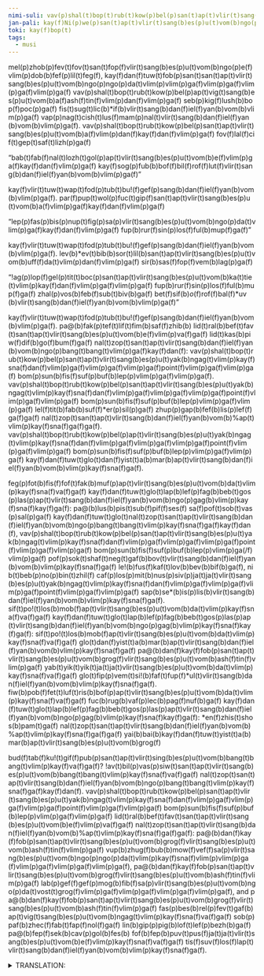 ```yaml
---
nimi-suli: vav(p)shal(t)bop(t)rub(t)kow(p)bel(p)san(t)ap(t)vlir(t)sang(b)es(p)u(t)yak(b)ngag(t)vlim(p)kay(f)sna(f)dan(f)vlim(p)ga(f)vlim(p)ga(f)vlim(p)ga(f)point(f)vlim(p)ga(f)vlim(p)ga(f) bom(p)sun(b)fis(f)suf(p)buf(b)lep(p)vlim(p)ga(f)vlim(p)ga(f)
jan-pali: kay(f)​Ni(p)​we(p)​san(t)​ap(t)​vlir(t)​sang(b)​es(p)​u(t)​vom(b)​ngo(p)​ngag(t)​vlim(p)​kay(f)​sna(f)​va(f)​ga(f)
toki: kay(f)bop(t)
tags:
  - musi
---
```

mel(p)​zhob(p)​fev(t)​fov(t)​san(t)​fop(f)​vlir(t)​sang(b)​es(p)​u(t)​vom(b)​ngo(p)​e(f)​vlim(p)dob(b)fef(p)lil(t)feg(f), kay(f)​dan(f)​tuw(t)​fob(p)​san(t)​san(t)​ap(t)​vlir(t)​sang(b)​es(p)​u(t)​vom(b)​ngo(p)​ngo(p)​da(t)​vlim(p)​vlim(p)​ga(f)​vlim(p)​ga(f)​vlim(p)​ga(f)​vlim(p)​ga(f) vav(p)​shal(t)​bop(t)​rub(t)​kow(p)​bel(p)​ap(t)​vig(t)​sang(b)​es(p)​u(t)​vom(b)​a(f)​ash(f)​tin(f)​vlim(p)​dan(f)​vlim(p)​ga(f) seb(p)kig(f)lush(b)bop(f)poc(p)ga(f) fis(t)​sug(t)​lic(b)​*if(b)​vlir(t)​sang(b)​dan(f)​iel(f)​yan(b)​vom(b)​vlim(p)​ga(f) vap(p)​nag(t)​cish(t)​lus(f)​mam(p)​nal(t)​vlir(t)​sang(b)​dan(f)​iel(f)​yan(b)​vom(b)​vlim(p)​ga(f). vav(p)​shal(t)​bop(t)​rub(t)​kow(p)​bel(p)​san(t)​ap(t)​vlir(t)​sang(b)​es(p)​u(t)​vom(b)​a(f)​vlim(p)​dan(f)​kay(f)​dan(f)​vlim(p)​ga(f) fov(f)lal(f)cif(t)gep(t)saf(t)lizh(p)ga(f) 

“bab(t)​fab(f)​nal(t)​lozh(t)​gol(p)​ap(t)​vlir(t)​sang(b)​es(p)​u(t)​vom(b)​e(f)​vlim(p)​ga(f)​kay(f)​dan(f)​vlim(p)​ga(f) kay(f)sog(p)​fub(b)​bof(f)​bil(f)​rof(f)​lut(f)​vlir(t)​sang(b)​dan(f)​iel(f)​yan(b)​vom(b)​vlim(p)​ga(f)” 

kay(f)​vlir(t)​tuw(t)​wap(t)​fod(p)​tub(t)​bu!(f)​gef(p)​sang(b)​dan(f)​iel(f)​yan(b)​vom(b)​vlim(p)​ga(f). par(f)​pup(t)​wol(p)​fuc(t)​gip(f)​san(t)​ap(t)​vlir(t)​sang(b)​es(p)​u(t)​vom(b)​a(f)​vlim(p)​ga(f)​kay(f)​dan(f)​vlim(p)​ga(f) 

“lep(p)​fas(p)​bis(p)​nup(t)​fig(p)​sa(p)​vlir(t)​sang(b)​es(p)​u(t)​vom(b)​ngo(p)​da(t)​vlim(p)​ga(f)​kay(f)​dan(f)​vlim(p)​ga(f) fup(b)rur(f)sin(p)los(f)ful(b)mup(f)ga(f)” 

kay(f)​vlir(t)​tuw(t)​wap(t)​fod(p)​tub(t)​bu!(f)​gef(p)​sang(b)​dan(f)​iel(f)​yan(b)​vom(b)​vlim(p)​ga(f). lev(b)​*ev(t)​bib(b)​sor(t)​lil(b)​san(t)​ap(t)​vlir(t)​sang(b)​es(p)​u(t)​vom(b)​uff(f)​da(t)​vlim(p)​dan(f)​vlim(p)​ga(f) sir(b)sas(f)fop(f)vem(b)lag(p)ga(f) 

“!ag(p)​lop(f)​gel(p)​tit(t)​boc(p)​san(t)​ap(t)​vlir(t)​sang(b)​es(p)​u(t)​vom(b)​ka(t)​tie(t)​vlim(p)​kay(f)​dan(f)​vlim(p)​ga(f)​vlim(p)​ga(f) fup(b)rur(f)sin(p)los(f)ful(b)mup(f)ga(f) zhal(p)vos(b)feb(f)sub(t)biv(b)ga(f) bet(f)​sif(b)​*o*(f)​rof(f)​bal(f)​*uv(b)​vlir(t)​sang(b)​dan(f)​iel(f)​yan(b)​vom(b)​vlim(p)​ga(f)” 

kay(f)​vlir(t)​tuw(t)​wap(t)​fod(p)​tub(t)​bu!(f)​gef(p)​sang(b)​dan(f)​iel(f)​yan(b)​vom(b)​vlim(p)​ga(f). pa@(b)​fak(p)​tef(t)​lif(t)​fim(b)​saf(f)​zhib(b) lid(t)​ral(b)​bef(t)​fav(t)​san(t)​ap(t)​vlir(t)​sang(b)​es(p)​u(t)​vom(b)​e(f)​vlim(p)​va(f)​ga(f) lid(t)​kas(b)​piw(f)​dif(b)​go(f)​bum(f)​ga(f) nal(t)​zop(t)​san(t)​ap(t)​vlir(t)​sang(b)​dan(f)​iel(f)​yan(b)​vom(b)​ngo(p)​bang(t)​bang(t)​vlim(p)​ga(f)​kay(f)​dan(f): vav(p)​shal(t)​bop(t)​rub(t)​kow(p)​bel(p)​san(t)​ap(t)​vlir(t)​sang(b)​es(p)​u(t)​yak(b)​ngag(t)​vlim(p)​kay(f)​sna(f)​dan(f)​vlim(p)​ga(f)​vlim(p)​ga(f)​vlim(p)​ga(f)​point(f)​vlim(p)​ga(f)​vlim(p)​ga(f) bom(p)sun(b)fis(f)suf(p)buf(b)lep(p)vlim(p)ga(f)vlim(p)ga(f).  
vav(p)​shal(t)​bop(t)​rub(t)​kow(p)​bel(p)​san(t)​ap(t)​vlir(t)​sang(b)​es(p)​u(t)​yak(b)​ngag(t)​vlim(p)​kay(f)​sna(f)​dan(f)​vlim(p)​ga(f)​vlim(p)​ga(f)​vlim(p)​ga(f)​point(f)​vlim(p)​ga(f)​vlim(p)​ga(f) bom(p)sun(b)fis(f)suf(p)buf(b)lep(p)vlim(p)ga(f)vlim(p)ga(f) lel(f)tit(b)fab(b)suf(f)*er(p)sil(p)ga(f) zhup(p)gap(b)fef(b)lis(p)lef(f)ga(f)ga(f) nal(t)​zop(t)​san(t)​ap(t)​vlir(t)​sang(b)​dan(f)​iel(f)​yan(b)​vom(b)​%ap(t)​vlim(p)​kay(f)​sna(f)​ga(f)​ga(f).  
vav(p)​shal(t)​bop(t)​rub(t)​kow(p)​bel(p)​​ap(t)​vlir(t)​sang(b)​es(p)​u(t)​yak(b)​ngag(t)​vlim(p)​kay(f)​sna(f)​dan(f)​vlim(p)​ga(f)​vlim(p)​ga(f)​vlim(p)​ga(f)​point(f)​vlim(p)​ga(f)​vlim(p)​ga(f) bom(p)sun(b)fis(f)suf(p)buf(b)lep(p)vlim(p)ga(f)vlim(p)ga(f) kay(f)​dan(f)​tuw(t)​glo(t)​dan(f)​yist(t)​a(b)​mar(b)​ap(t)​vlir(t)​sang(b)​dan(f)​iel(f)​yan(b)​vom(b)​vlim(p)​kay(f)​sna(f)​ga(f).

feg(p)​fot(b)​fis(f)​fof(t)​fak(b)​muf(p)​ap(t)​vlir(t)​sang(b)​es(p)​u(t)​vom(b)​da(t)​vlim(p)​kay(f)​sna(f)​va(f)​ga(f) kay(f)​dan(f)​tuw(t)​glo(t)​lap(b)​lef(p)​fag(b)​beb(t)​gos(p)​las(p)​ap(t)​vlir(t)​sang(b)​dan(f)​iel(f)​yan(b)​vom(b)​ngo(p)​gag(b)​vlim(p)​kay(f)​sna(f)​kay(f)​ga(f): pa@(b)lus(b)pis(t)sub(f)pif(f)ses(f) sa(f)pof(t)sob(t)vas(p)sal(p)ga(f) kay(f)dan(f)tuw(t)glo(t)nal(t)​zop(t)​san(t)​ap(t)​vlir(t)​sang(b)​dan(f)​iel(f)​yan(b)​vom(b)​ngo(p)​bang(t)​bang(t)​vlim(p)​kay(f)​sna(f)​ga(f)​kay(f)​dan(f), vav(p)​shal(t)​bop(t)​rub(t)​kow(p)​bel(p)​​san(t)ap(t)​vlir(t)​sang(b)​es(p)​u(t)​yak(b)​ngag(t)​vlim(p)​kay(f)​sna(f)​dan(f)​vlim(p)​ga(f)​vlim(p)​ga(f)​vlim(p)​ga(f)​point(f)​vlim(p)​ga(f)​vlim(p)​ga(f) bom(p)sun(b)fis(f)suf(p)buf(b)lep(p)vlim(p)ga(/f)vlim(p)ga(f) pof(p)​sok(t)​shaf(t)​neg(t)​gaf(b)​bov(t)​vlir(t)​sang(b)​dan(f)​iel(f)​yan(b)​vom(b)​vlim(p)​kay(f)​sna(f)​ga(f) le!(b)fus(f)kaf(t)lov(b)bev(b)bif(b)ga(f), nib(t)beb(p)no(p)bin(t)zhil(f) caf(p)​los(p)​mit(b)​nus(p)​siv(p)​ja(t)​ja(t)​vlir(t)​sang(b)​es(p)​u(t)​yak(b)​ngag(t)​vlim(p)​kay(f)​sna(f)​dan(f)​vlim(p)​ga(f)​vlim(p)​ga(f)​vlim(p)​ga(f)​point(f)​vlim(p)​ga(f)​vlim(p)​ga(f) sap(b)​se*(b)​is(p)​lis(b)​vlir(t)​sang(b)​dan(f)​iel(f)​yan(b)​vom(b)​vlim(p)​kay(f)​sna(f)​ga(f).  
sif(t)​po!(t)​los(b)​mob(f)​ap(t)​vlir(t)​sang(b)​es(p)​u(t)​vom(b)​da(t)​vlim(p)​kay(f)​sna(f)​va(f)​ga(f) kay(f)​dan(f)​tuw(t)​glo(t)​lap(b)​lef(p)​fag(b)​beb(t)​gos(p)​las(p)​ap(t)​vlir(t)​sang(b)​dan(f)​iel(f)​yan(b)​vom(b)​ngo(p)​gag(b)​vlim(p)​kay(f)​sna(f)​kay(f)​ga(f): sif(t)​po!(t)​los(b)​mob(f)​ap(t)​vlir(t)​sang(b)​es(p)​u(t)​vom(b)​da(t)​vlim(p)​kay(f)​sna(f)​va(f)​ga(f) glo(t)​dan(f)​yist(t)​a(b)​mar(b)​ap(t)​vlir(t)​sang(b)​dan(f)​iel(f)​yan(b)​vom(b)​vlim(p)​kay(f)​sna(f)​ga(f) pa@(b)​dan(f)​kay(f)​fob(p)​san(t)​ap(t)​vlir(t)​sang(b)​es(p)​u(t)​vom(b)​grog(f)​vlir(t)​sang(b)​es(p)​u(t)​vom(b)​ash(f)​tin(f)​vlim(p)​ga(f) yab(t)​yik(t)​yik(t)​ja(t)​ja(t)​vlir(t)​sang(b)​es(p)​u(t)​vom(b)​da(t)​vlim(p)​kay(f)​sna(f)​va(f)​ga(f) glo(t)​fip(p)​vem(t)​si!(b)​faf(t)​fup(f)​*ul(t)​vlir(t)​sang(b)​dan(f)​iel(f)​yan(b)​vom(b)​vlim(p)​kay(f)​sna(f)​ga(f).  
fiw(b)​pob(f)​fet(t)​luf(t)​ris(b)​bof(p)​ap(t)​vlir(t)​sang(b)​es(p)​u(t)​vom(b)​da(t)​vlim(p)​kay(f)​sna(f)​va(f)​ga(f) fuc(b)rug(b)vaf(p)lec(b)pag(f)nuf(b)ga(f) kay(f)​dan(f)​tuw(t)​glo(t)​lap(b)​lef(p)​fag(b)​beb(t)​gos(p)​las(p)​ap(t)​vlir(t)​sang(b)​dan(f)​iel(f)​yan(b)​vom(b)​ngo(p)​gag(b)​vlim(p)​kay(f)​sna(f)​kay(f)​ga(f): *en(f)zhis(t)shos(b)pam(t)ga(f) nal(t)​zop(t)​san(t)​ap(t)​vlir(t)​sang(b)​dan(f)​iel(f)​yan(b)​vom(b)​%ap(t)​vlim(p)​kay(f)​sna(f)​ga(f)​ga(f) yai(b)bai(b)kay(f)dan(f)tuw(t)yist(t)a(b)mar(b)ap(t)vlir(t)sang(b)es(p)u(t)vom(b)grog(f)
 
bud(f)​tab(f)​ku!(t)​gif(f)​pub(p)​san(t)​ap(t)​vlir(t)​sing(b)​es(p)​u(t)​vom(b)​bang(t)​bang(t)​vlim(p)​kay(f)​va(f)​ga(f)? !av(t)​bil(p)​vas(p)​siw(t)​san(t)​ap(t)​vlir(t)​sang(b)​es(p)​u(t)​vom(b)​bang(t)​bang(t)​vlim(p)​kay(f)​sna(f)​va(f)​ga(f) nal(t)​zop(t)​san(t)​ap(t)​vlir(t)​sang(b)​dan(f)​iel(f)​yan(b)​vom(b)​ngo(p)​bang(t)​bang(t)​vlim(p)​kay(f)​sna(f)​ga(f)​kay(f)​dan(f). vav(p)​shal(t)​bop(t)​rub(t)​kow(p)​bel(p)​san(t)​ap(t)​vlir(t)​sang(b)​es(p)​u(t)​yak(b)​ngag(t)​vlim(p)​kay(f)​sna(f)​dan(f)​vlim(p)​ga(f)​vlim(p)​ga(f)​vlim(p)​ga(f)​point(f)​vlim(p)​ga(f)​vlim(p)​ga(f) bom(p)sun(b)fis(f)suf(p)buf(b)lep(p)vlim(p)ga(f)vlim(p)ga(f) lid(t)​ral(b)​bef(t)​fav(t)​san(t)​ap(t)​vlir(t)​sang(b)​es(p)​u(t)​vom(b)​e(f)​vlim(p)​va(f)​ga(f) nal(t)​zop(t)​san(t)​ap(t)​vlir(t)​sang(b)​dan(f)​iel(f)​yan(b)​vom(b)​%ap(t)​vlim(p)​kay(f)​sna(f)​ga(f)​ga(f): pa@(b)​dan(f)​kay(f)​fob(p)​san(t)​ap(t)​vlir(t)​sang(b)​es(p)​u(t)​vom(b)​grog(f)​vlir(t)​sang(b)​es(p)​u(t)​vom(b)​ash(f)​tin(f)​vlim(p)​ga(f) vup(b)​zhug(f)​bub(b)​mow(f)​vef(f)​sa(p)​vlir(t)​sang(b)​es(p)​u(t)​vom(b)​ngo(p)​ngo(p)​da(t)​vlim(p)​kay(f)​sna(f)vlim(p)​vlim(p)​ga(f)​vlim(p)​ga(f)​vlim(p)​ga(f)​vlim(p)​ga(f), pa@(b)​dan(f)​kay(f)​fob(p)​san(t)​ap(t)​vlir(t)​sang(b)​es(p)​u(t)​vom(b)​grog(f)​vlir(t)​sang(b)​es(p)​u(t)​vom(b)​ash(f)​tin(f)​vlim(p)​ga(f) lab(p)​gef(f)​gef(p)​mog(b)​fib(f)​sa(p)​vlir(t)​sang(b)​es(p)​u(t)​vom(b)​ngo(p)​da(t)​vost(t)​grog(f)​vlim(p)​ga(f)​vlim(p)​ga(f)​vlim(p)​ga(f)​vlim(p)​ga(f), and pa@(b)​dan(f)​kay(f)​fob(p)​san(t)​ap(t)​vlir(t)​sang(b)​es(p)​u(t)​vom(b)​grog(f)​vlir(t)​sang(b)​es(p)​u(t)​vom(b)​ash(f)​tin(f)​vlim(p)​ga(f) fas(p)​bes(b)​rel(p)​fev(t)​gaf(b)​ap(t)​vig(t)​sang(b)​es(p)​u(t)​vom(b)​ngag(t)​vlim(p)​kay(f)​sna(f)​va(f)​ga(f) sob(p)paf(b)zhec(f)fab(t)fap(f)nol(f)ga(f) lin(b)gip(p)pig(b)lof(t)lef(p)bezh(b)ga(f) pa@(b)fep(f)sek(b)cav(p)gol(b)fes(b) fof(b)​fep(b)​puv(t)​pus(f)​ja(t)​ja(t)​vlir(t)​sang(b)​es(p)​u(t)​vom(b)​e(f)​vlim(p)​kay(f)​sna(f)​va(f)​ga(f) tis(f)​suv(f)​los(f)​lap(t)​vlir(t)​sang(b)​dan(f)​iel(f)​yan(b)​vom(b)​vlim(p)​kay(f)​sna(f)​ga(f).

<details><summary>TRANSLATION:</summary>

Pangolin Hats  
In life, one can wear many hats. The top hat says “I own a monocle”. The fedora says “M’lady”. The baseball cap says “My hair looks bad”. But the future is here: the PANGOLIN hat.

The humble pangolin hat is ALIVE. It gives:  
SECURITY: When threatened, the pangolin will curl up, acting like a helmet.  
STYLE: This speaks for itself.  
ECOFRIENDLY: Not factory produced.  

Downsides? Pretty much none. PANGOLIN hats are the future: for you, for fashion, and for slowing the inevitable heat death of the universe.

</details>

<style>
  .nimi p {
    text-align: left;
  }
  * {
    word-break: break-all;
  }
</style>
